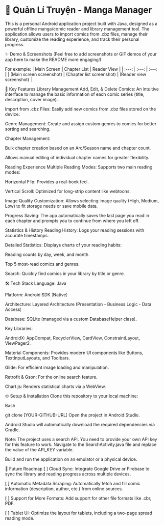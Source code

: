 # 📖 Quản Lí Truyện - Manga Manager

This is a personal Android application project built with Java, designed as a powerful offline manga/comic reader and library management tool. The application allows users to import comics from .cbz files, manage their library, customize the reading experience, and track their personal progress.

✨ Demo & Screenshots
(Feel free to add screenshots or GIF demos of your app here to make the README more engaging!)

For example:
| Main Screen | Chapter List | Reader View |
| :---: | :---: | :---: |
| (Main screen screenshot) | (Chapter list screenshot) | (Reader view screenshot) |

🚀 Key Features
Library Management
Add, Edit, & Delete Comics: An intuitive interface to manage the basic information of each comic series (title, description, cover image).

Import from .cbz Files: Easily add new comics from .cbz files stored on the device.

Genre Management: Create and assign custom genres to comics for better sorting and searching.

Chapter Management:

Bulk chapter creation based on an Arc/Season name and chapter count.

Allows manual editing of individual chapter names for greater flexibility.

Reading Experience
Multiple Reading Modes: Supports two main reading modes:

Horizontal Flip: Provides a real-book feel.

Vertical Scroll: Optimized for long-strip content like webtoons.

Image Quality Customization: Allows selecting image quality (High, Medium, Low) to fit storage needs or save mobile data.

Progress Saving: The app automatically saves the last page you read in each chapter and prompts you to continue from where you left off.

Statistics & History
Reading History: Logs your reading sessions with accurate timestamps.

Detailed Statistics: Displays charts of your reading habits:

Reading counts by day, week, and month.

Top 5 most-read comics and genres.

Search: Quickly find comics in your library by title or genre.

🛠️ Tech Stack
Language: Java

Platform: Android SDK (Native)

Architecture: Layered Architecture (Presentation - Business Logic - Data Access)

Database: SQLite (managed via a custom DatabaseHelper class).

Key Libraries:

AndroidX: AppCompat, RecyclerView, CardView, ConstraintLayout, ViewPager2.

Material Components: Provides modern UI components like Buttons, TextInputLayouts, and Toolbars.

Glide: For efficient image loading and manipulation.

Retrofit & Gson: For the online search feature.

Chart.js: Renders statistical charts via a WebView.

⚙️ Setup & Installation
Clone this repository to your local machine:

Bash

git clone [YOUR-GITHUB-URL]
Open the project in Android Studio.

Android Studio will automatically download the required dependencies via Gradle.

Note: The project uses a search API. You need to provide your own API key for this feature to work. Navigate to the SearchActivity.java file and replace the value of the API_KEY variable.

Build and run the application on an emulator or a physical device.

🎯 Future Roadmap
[ ] Cloud Sync: Integrate Google Drive or Firebase to sync the library and reading progress across multiple devices.

[ ] Automatic Metadata Scraping: Automatically fetch and fill comic information (description, author, etc.) from online sources.

[ ] Support for More Formats: Add support for other file formats like .cbr, PDF.

[ ] Tablet UI: Optimize the layout for tablets, including a two-page spread reading mode.
